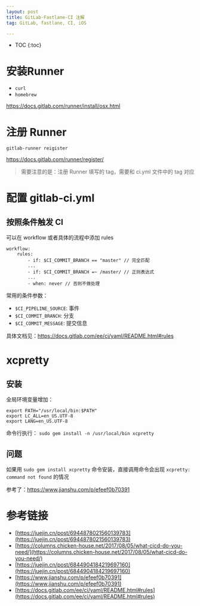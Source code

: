 ```yaml
---
layout: post
title: GitLab-Fastlane-CI 注解
tag: GitLab, fastlane, CI, iOS

---
```


* TOC
{:toc}


# 安装Runner

* `curl` 
* `homebrew`

https://docs.gitlab.com/runner/install/osx.html

# 注册 Runner

```
gitlab-runner reigister
```

https://docs.gitlab.com/runner/register/


> 需要注意的是：注册 Runner 填写的 tag，需要和 ci.yml 文件中的 tag 对应


# 配置 gitlab-ci.yml

## 按照条件触发 CI

可以在 workflow 或者具体的流程中添加 rules

```
workflow:
    rules:
        - if: $CI_COMMIT_BRANCH == "master" // 完全匹配
        ...
        - if: $CI_COMMIT_BRANCH =~ /master/ // 正则表达式
        ...
        - when: never // 否则不做处理
```

常用的条件参数：

* `$CI_PIPELINE_SOURCE`: 事件
* `$CI_COMMIT_BRANCH`: 分支
* `$CI_COMMIT_MESSAGE`: 提交信息

具体文档见：https://docs.gitlab.com/ee/ci/yaml/README.html#rules

# xcpretty

## 安装

全局环境变量增加：

```
export PATH="/usr/local/bin:$PATH"
export LC_ALL=en_US.UTF-8
export LANG=en_US.UTF-8
```

命令行执行： `sudo gem install -n /usr/local/bin xcpretty`

## 问题

如果用 `sudo gem install xcpretty` 命令安装，直接调用命令会出现 `xcpretty: command not found` 的情况

参考了：https://www.jianshu.com/p/efeef0b70391

# 参考链接

* [https://juejin.cn/post/6944878021560139783](https://juejin.cn/post/6944878021560139783)
* [https://columns.chicken-house.net/2017/08/05/what-cicd-do-you-need/](https://columns.chicken-house.net/2017/08/05/what-cicd-do-you-need/)
* [https://juejin.cn/post/6844904184219697160](https://juejin.cn/post/6844904184219697160)
* [https://www.jianshu.com/p/efeef0b70391](https://www.jianshu.com/p/efeef0b70391)
* [https://docs.gitlab.com/ee/ci/yaml/README.html#rules](https://docs.gitlab.com/ee/ci/yaml/README.html#rules)
